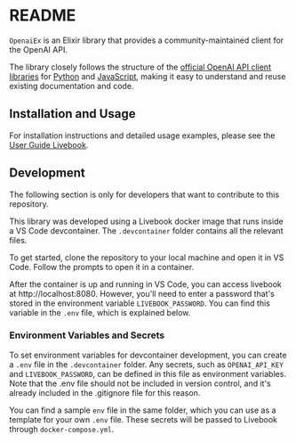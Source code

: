 # README

`OpenaiEx` is an Elixir library that provides a community-maintained client for the OpenAI API.

The library closely follows the structure of the [official OpenAI API client libraries](https://platform.openai.com/docs/api-reference) for [Python](https://github.com/openai/openai-python) and [JavaScript](https://github.com/openai/openai-node), making it easy to understand and reuse existing documentation and code.

## Installation and Usage

For installation instructions and detailed usage examples, please see the [User Guide Livebook](./notebooks/userguide.livemd).

## Development

The following section is only for developers that want to contribute to this repository.

This library was developed using a Livebook docker image that runs inside a VS Code devcontainer. The `.devcontainer` folder contains all the relevant files.

To get started, clone the repository to your local machine and open it in VS Code. Follow the prompts to open it in a container.

After the container is up and running in VS Code, you can access livebook at http://localhost:8080. However, you'll need to enter a password that's stored in the environment variable `LIVEBOOK_PASSWORD`. You can find this variable in the `.env` file, which is explained below.

### Environment Variables and Secrets

To set environment variables for devcontainer development, you can create a `.env` file in the `.devcontainer` folder. Any secrets, such as `OPENAI_API_KEY` and `LIVEBOOK_PASSWORD`, can be defined in this file as environment variables. Note that the .env file should not be included in version control, and it's already included in the .gitignore file for this reason.

You can find a sample `env` file in the same folder, which you can use as a template for your own `.env` file. These secrets will be passed to Livebook through `docker-compose.yml`.